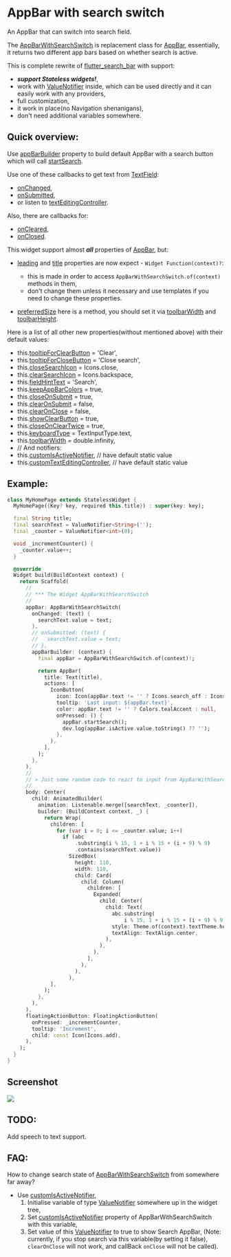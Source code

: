 # AppBar with search switch

An AppBar that can switch into search field.

The [AppBarWithSearchSwitch](https://pub.dev/documentation/app_bar_with_search_switch/latest/app_bar_with_search_switch/AppBarWithSearchSwitch-class.html)
is replacement class for [AppBar](https://api.flutter.dev/flutter/material/AppBar-class.html), essentially, it returns
two different app bars based on whether search is active.

This is complete rewrite of [flutter_search_bar](https://pub.dev/packages/flutter_search_bar) with support:

- ***support Stateless widgets!***,
- work with [ValueNotifier](https://api.flutter.dev/flutter/foundation/ValueNotifier-class.html) inside, which can be
  used directly and it can easily work with any providers,
- full customization,
- it work in place(no Navigation shenanigans),
- don't need additional variables somewhere.

## Quick overview:

Use [appBarBuilder](https://pub.dev/documentation/app_bar_with_search_switch/latest/app_bar_with_search_switch/AppBarWithSearchSwitch/appBarBuilder.html)
property to build default AppBar with a search button which will
call [startSearch](https://pub.dev/documentation/app_bar_with_search_switch/latest/app_bar_with_search_switch/AppBarWithSearchSwitch/startSearch.html).

Use one of these callbacks to get text from [TextField](https://api.flutter.dev/flutter/material/TextField-class.html):

- [onChanged](https://pub.dev/documentation/app_bar_with_search_switch/latest/app_bar_with_search_switch/AppBarWithSearchSwitch/onChanged.html),
- [onSubmitted](https://pub.dev/documentation/app_bar_with_search_switch/latest/app_bar_with_search_switch/AppBarWithSearchSwitch/onSubmitted.html),
- or listen to [textEditingController](https://pub.dev/documentation/app_bar_with_search_switch/latest/app_bar_with_search_switch/AppBarWithSearchSwitch/textEditingController.html).

Also, there are callbacks for:

- [onCleared](https://pub.dev/documentation/app_bar_with_search_switch/latest/app_bar_with_search_switch/AppBarWithSearchSwitch/onCleared.html),
- [onClosed](https://pub.dev/documentation/app_bar_with_search_switch/latest/app_bar_with_search_switch/AppBarWithSearchSwitch/onClosed.html).

This widget support almost ***all*** properties of [AppBar](https://api.flutter.dev/flutter/material/AppBar-class.html),
but:

- [leading](https://pub.dev/documentation/app_bar_with_search_switch/latest/app_bar_with_search_switch/AppBarWithSearchSwitch/leading.html)
  and [title](https://pub.dev/documentation/app_bar_with_search_switch/latest/app_bar_with_search_switch/AppBarWithSearchSwitch/title.html)
  properties are now expect - `Widget Function(context)?`:

    - this is made in order to access `AppBarWithSearchSwitch.of(context)` methods in them,
    - don't change them unless it necessary and use templates if you need to change these properties.

- [preferredSize](https://pub.dev/documentation/app_bar_with_search_switch/latest/app_bar_with_search_switch/AppBarWithSearchSwitch/preferredSize.html) here is a method, you should set it
  via [toolbarWidth](https://pub.dev/documentation/app_bar_with_search_switch/latest/app_bar_with_search_switch/AppBarWithSearchSwitch/toolbarWidth.html)
  and [toolbarHeight](https://pub.dev/documentation/app_bar_with_search_switch/latest/app_bar_with_search_switch/AppBarWithSearchSwitch/toolbarHeight.html).

Here is a list of all other new properties(without mentioned above) with their default values:

- this.[tooltipForClearButton](https://pub.dev/documentation/app_bar_with_search_switch/latest/app_bar_with_search_switch/AppBarWithSearchSwitch/tooltipForClearButton.html) = 'Clear',
- this.[tooltipForCloseButton](https://pub.dev/documentation/app_bar_with_search_switch/latest/app_bar_with_search_switch/AppBarWithSearchSwitch/tooltipForCloseButton.html) = 'Close search',
- this.[closeSearchIcon](https://pub.dev/documentation/app_bar_with_search_switch/latest/app_bar_with_search_switch/AppBarWithSearchSwitch/closeSearchIcon.html) = Icons.close,
- this.[clearSearchIcon](https://pub.dev/documentation/app_bar_with_search_switch/latest/app_bar_with_search_switch/AppBarWithSearchSwitch/clearSearchIcon.html) = Icons.backspace,
- this.[fieldHintText](https://pub.dev/documentation/app_bar_with_search_switch/latest/app_bar_with_search_switch/AppBarWithSearchSwitch/fieldHintText.html) = 'Search',
- this.[keepAppBarColors](https://pub.dev/documentation/app_bar_with_search_switch/latest/app_bar_with_search_switch/AppBarWithSearchSwitch/keepAppBarColors.html) = true,
- this.[closeOnSubmit](https://pub.dev/documentation/app_bar_with_search_switch/latest/app_bar_with_search_switch/AppBarWithSearchSwitch/closeOnSubmit.html) = true,
- this.[clearOnSubmit](https://pub.dev/documentation/app_bar_with_search_switch/latest/app_bar_with_search_switch/AppBarWithSearchSwitch/clearOnSubmit.html) = false,
- this.[clearOnClose](https://pub.dev/documentation/app_bar_with_search_switch/latest/app_bar_with_search_switch/AppBarWithSearchSwitch/clearOnClose.html) = false,
- this.[showClearButton](https://pub.dev/documentation/app_bar_with_search_switch/latest/app_bar_with_search_switch/AppBarWithSearchSwitch/showClearButton.html) = true,
- this.[closeOnClearTwice](https://pub.dev/documentation/app_bar_with_search_switch/latest/app_bar_with_search_switch/AppBarWithSearchSwitch/closeOnClearTwice.html) = true,
- this.[keyboardType](https://pub.dev/documentation/app_bar_with_search_switch/latest/app_bar_with_search_switch/AppBarWithSearchSwitch/keyboardType.html) = TextInputType.text,
- this.[toolbarWidth](https://pub.dev/documentation/app_bar_with_search_switch/latest/app_bar_with_search_switch/AppBarWithSearchSwitch/toolbarWidth.html) = double.infinity,
- // And notifiers:
- this.[customIsActiveNotifier](https://pub.dev/documentation/app_bar_with_search_switch/latest/app_bar_with_search_switch/AppBarWithSearchSwitch/customIsActiveNotifier.html), // have default static value
- this.[customTextEditingController](https://pub.dev/documentation/app_bar_with_search_switch/latest/app_bar_with_search_switch/AppBarWithSearchSwitch/customTextEditingController.html), // have default static value

## Example:

```dart
class MyHomePage extends StatelessWidget {
  MyHomePage({Key? key, required this.title}) : super(key: key);

  final String title;
  final searchText = ValueNotifier<String>('');
  final _counter = ValueNotifier<int>(0);

  void _incrementCounter() {
    _counter.value++;
  }

  @override
  Widget build(BuildContext context) {
    return Scaffold(
      // 
      // *** The Widget AppBarWithSearchSwitch 
      // 
      appBar: AppBarWithSearchSwitch(
        onChanged: (text) {
          searchText.value = text;
        },
        // onSubmitted: (text) {
        //   searchText.value = text;
        // },
        appBarBuilder: (context) {
          final appBar = AppBarWithSearchSwitch.of(context)!;

          return AppBar(
            title: Text(title),
            actions: [
              IconButton(
                icon: Icon(appBar.text != '' ? Icons.search_off : Icons.search),
                tooltip: 'Last input: ${appBar.text}',
                color: appBar.text != '' ? Colors.tealAccent : null,
                onPressed: () {
                  appBar.startSearch();
                  dev.log(appBar.isActive.value.toString() ?? '');
                },
              ),
            ],
          );
        },
      ),
      // 
      // > Just some random code to react to input from AppBarWithSearchSwitch.
      // 
      body: Center(
        child: AnimatedBuilder(
          animation: Listenable.merge([searchText, _counter]),
          builder: (BuildContext context, _) {
            return Wrap(
              children: [
                for (var i = 0; i <= _counter.value; i++)
                  if (abc
                      .substring(i % 15, 1 + i % 15 + (i + 9) % 9)
                      .contains(searchText.value))
                    SizedBox(
                      height: 110,
                      width: 110,
                      child: Card(
                        child: Column(
                          children: [
                            Expanded(
                              child: Center(
                                child: Text(
                                  abc.substring(
                                      i % 15, 1 + i % 15 + (i + 9) % 9),
                                  style: Theme.of(context).textTheme.headline4,
                                  textAlign: TextAlign.center,
                                ),
                              ),
                            ),
                          ],
                        ),
                      ),
                    ),
              ],
            );
          },
        ),
      ),
      floatingActionButton: FloatingActionButton(
        onPressed: _incrementCounter,
        tooltip: 'Increment',
        child: const Icon(Icons.add),
      ),
    );
  }
}

```

## Screenshot

<img align="center" src="https://raw.githubusercontent.com/alexqwesa/app_bar_with_search_switch/master/screenshot.gif">

## TODO:

Add speech to text support.

## FAQ:

How to change search state
of [AppBarWithSearchSwitch](https://pub.dev/documentation/app_bar_with_search_switch/latest/app_bar_with_search_switch/AppBarWithSearchSwitch-class.html)
from somewhere far away?

- Use [customIsActiveNotifier](https://pub.dev/documentation/app_bar_with_search_switch/latest/app_bar_with_search_switch/AppBarWithSearchSwitch/customIsActiveNotifier.html),
  1. Initialise variable of type [ValueNotifier<bool>](https://api.flutter.dev/flutter/foundation/ValueNotifier-class.html) somewhere up in the widget tree,
  2. Set [customIsActiveNotifier](https://pub.dev/documentation/app_bar_with_search_switch/latest/app_bar_with_search_switch/AppBarWithSearchSwitch/customIsActiveNotifier.html) property of AppBarWithSearchSwitch with this variable,
  3. Set value of this [ValueNotifier](https://api.flutter.dev/flutter/foundation/ValueNotifier-class.html) to true to show Search AppBar, (Note: currently, if you stop search via this variable(by setting it false), `clearOnClose` will not work, and callBack `onClose` will not be called).
